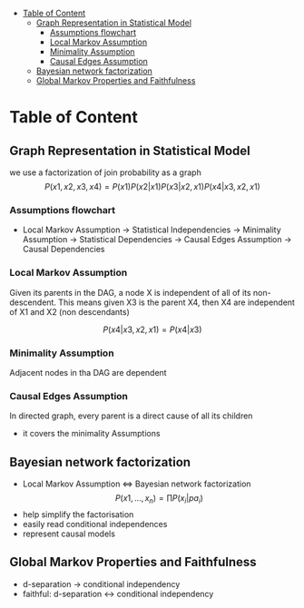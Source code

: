 - [Table of Content](#table-of-content)
  - [Graph Representation in Statistical Model](#graph-representation-in-statistical-model)
    - [Assumptions flowchart](#assumptions-flowchart)
    - [Local Markov Assumption](#local-markov-assumption)
    - [Minimality Assumption](#minimality-assumption)
    - [Causal Edges Assumption](#causal-edges-assumption)
  - [Bayesian network factorization](#bayesian-network-factorization)
  - [Global Markov Properties and Faithfulness](#global-markov-properties-and-faithfulness)



# Table of Content
## Graph Representation in Statistical Model
we use a factorization of join probability as a graph
$$
P(x1, x2, x3, x4) = P(x1)P(x2|x1)P(x3|x2,x1)P(x4|x3,x2,x1)
$$


### Assumptions flowchart
- Local Markov Assumption -> Statistical Independencies -> Minimality Assumption -> Statistical Dependencies -> Causal Edges Assumption -> Causal Dependencies


### Local Markov Assumption
Given its parents in the DAG, a node X is independent of all of its non-descendent.
This means given X3 is the parent X4, then X4 are independent of X1 and X2 (non descendants)

$$
P(x4|x3,x2,x1) = P(x4|x3)
$$

### Minimality Assumption
Adjacent nodes in tha DAG are dependent

### Causal Edges Assumption 
In directed graph, every parent is a direct cause of all its children
- it covers the minimality Assumptions


## Bayesian network factorization
- Local Markov Assumption <=> Bayesian network factorization
$$
P(x1,...,x_{n}) = \prod{P(x_{i}|pa_{i})}
$$
- help simplify the factorisation
- easily read conditional independences
- represent causal models

## Global Markov Properties and Faithfulness
- d-separation -> conditional independency
- faithful:  d-separation <-> conditional independency

